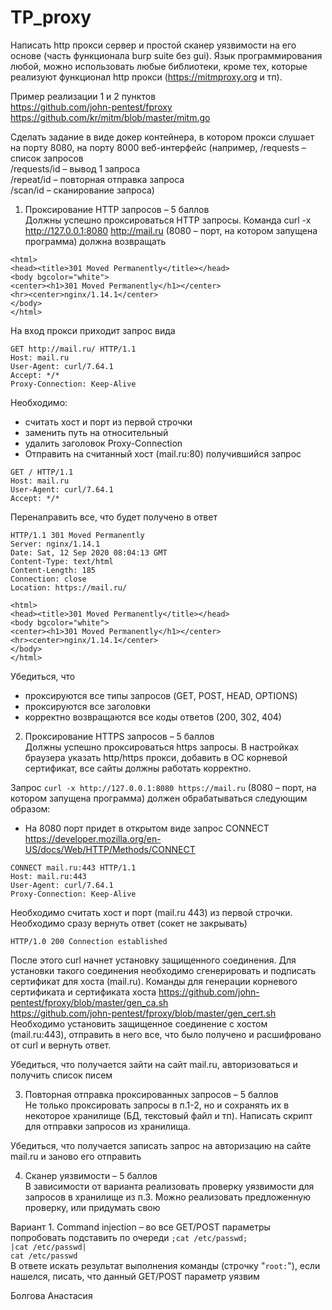 # TP_proxy

Написать http прокси сервер и простой сканер уязвимости на его основе (часть функционала burp suite без gui).
Язык программирования любой, можно использовать любые библиотеки, кроме тех, которые реализуют функционал
http прокси (https://mitmproxy.org и тп). 

Пример реализации 1 и 2 пунктов   
https://github.com/john-pentest/fproxy  
https://github.com/kr/mitm/blob/master/mitm.go

Сделать задание в виде докер контейнера, в котором прокси слушает на порту 8080, на порту 8000 веб-интерфейс (например,
/requests – список запросов  
/requests/id – вывод 1 запроса  
/repeat/id – повторная отправка запроса  
/scan/id – сканирование запроса)


1. Проксирование HTTP запросов – 5 баллов  
   Должны успешно проксироваться HTTP запросы. Команда curl -x http://127.0.0.1:8080 http://mail.ru (8080 – порт, на котором запущена программа) должна возвращать

`<html>`  
`<head><title>301 Moved Permanently</title></head>`  
`<body bgcolor="white">`  
`<center><h1>301 Moved Permanently</h1></center>`  
`<hr><center>nginx/1.14.1</center>`  
`</body>`  
`</html>`

На вход прокси приходит запрос вида

`GET http://mail.ru/ HTTP/1.1`  
`Host: mail.ru`  
`User-Agent: curl/7.64.1`  
`Accept: */*`  
`Proxy-Connection: Keep-Alive`  

Необходимо:
- считать хост и порт из первой строчки
- заменить путь на относительный
- удалить заголовок Proxy-Connection
- Отправить на считанный хост (mail.ru:80) получившийся запрос

`GET / HTTP/1.1`  
`Host: mail.ru`  
`User-Agent: curl/7.64.1`  
`Accept: */*`  

Перенаправить все, что будет получено в ответ

`HTTP/1.1 301 Moved Permanently`  
`Server: nginx/1.14.1`  
`Date: Sat, 12 Sep 2020 08:04:13 GMT`  
`Content-Type: text/html`  
`Content-Length: 185`  
`Connection: close`  
`Location: https://mail.ru/`

`<html>`  
`<head><title>301 Moved Permanently</title></head>`  
`<body bgcolor="white">`  
`<center><h1>301 Moved Permanently</h1></center>`  
`<hr><center>nginx/1.14.1</center>`  
`</body>`  
`</html>`

Убедиться, что
- проксируются все типы запросов (GET, POST, HEAD, OPTIONS)
- проксируются все заголовки
- корректно возвращаются все коды ответов (200, 302, 404)

2. Проксирование HTTPS запросов – 5 баллов  
   Должны успешно проксироваться https запросы. 
   В настройках браузера указать http/https прокси, добавить в ОС корневой 
   сертификат, все сайты должны работать корректно. 
   
Запрос `curl -x http://127.0.0.1:8080 https://mail.ru` 
(8080 – порт, на котором запущена программа) должен обрабатываться следующим 
образом:
- На 8080 порт придет в открытом виде запрос CONNECT https://developer.mozilla.org/en-US/docs/Web/HTTP/Methods/CONNECT

`CONNECT mail.ru:443 HTTP/1.1`  
`Host: mail.ru:443`  
`User-Agent: curl/7.64.1`  
`Proxy-Connection: Keep-Alive`

Необходимо считать хост и порт (mail.ru 443) из первой строчки.
Необходимо сразу вернуть ответ (сокет не закрывать)

`HTTP/1.0 200 Connection established`

После этого curl начнет установку защищенного соединения. 
Для установки такого соединения необходимо сгенерировать и подписать 
сертификат для хоста (mail.ru). Команды для генерации корневого сертификата 
и сертификата хоста 
https://github.com/john-pentest/fproxy/blob/master/gen_ca.sh   
https://github.com/john-pentest/fproxy/blob/master/gen_cert.sh  
Необходимо установить защищенное соединение с хостом (mail.ru:443), 
отправить в него все, что было получено и расшифровано от curl и вернуть ответ.

Убедиться, что получается зайти на сайт mail.ru, авторизоваться и получить список писем

3. Повторная отправка проксированных запросов – 5 баллов  
   Не только проксировать запросы в п.1-2, но и сохранять их в некоторое 
   хранилище (БД, текстовый файл и тп). Написать скрипт для отправки запросов 
   из хранилища.

Убедиться, что получается записать запрос на авторизацию на сайте mail.ru и заново его отправить

4. Сканер уязвимости – 5 баллов  
   В зависимости от варианта реализовать проверку уязвимости для запросов в хранилище из п.3. 
   Можно реализовать предложенную проверку, или придумать свою
   
Вариант 1. Command injection – во все GET/POST параметры попробовать подставить по очереди
   `;cat /etc/passwd;`  
   `|cat /etc/passwd|`  
   `cat /etc/passwd`  
   В ответе искать результат выполнения команды (строчку "`root:`"), если нашелся, писать, что данный GET/POST параметр уязвим

Болгова Анастасия  
